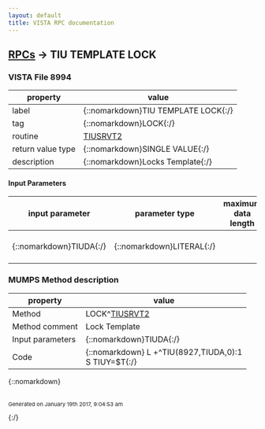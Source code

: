 ```yaml
---
layout: default
title: VISTA RPC documentation
---
```




## [RPCs](TableOfContent.md) &#8594; TIU TEMPLATE LOCK 



### VISTA File 8994 


 property | value 
--- | --- 
 label | {::nomarkdown}TIU TEMPLATE LOCK{:/}
 tag | {::nomarkdown}LOCK{:/}
 routine | [TIUSRVT2](http://code.osehra.org/dox/Routine_TIUSRVT2_source.html)
 return value type | {::nomarkdown}SINGLE VALUE{:/}
 description | {::nomarkdown}Locks Template{:/}

#### Input Parameters

| input parameter | parameter type | maximum data length | required | description | 
| --- | --- | --- | --- | --- | 
| {::nomarkdown}TIUDA{:/} | {::nomarkdown}LITERAL{:/} |  |  | {::nomarkdown}IEN of template to lock.{:/} | 


### MUMPS Method description

 property | value 
 --- | --- 
 Method | LOCK^[TIUSRVT2](http://code.osehra.org/dox/Routine_TIUSRVT2_source.html)
 Method comment | Lock Template
 Input parameters | {::nomarkdown}TIUDA{:/}
 Code | {::nomarkdown}  L +^TIU(8927,TIUDA,0):1<br> S TIUY=$T{:/}

{::nomarkdown} <br/><br/><p style="font-size: 11px">Generated on January 19th 2017, 9:04:53 am</p>{:/}